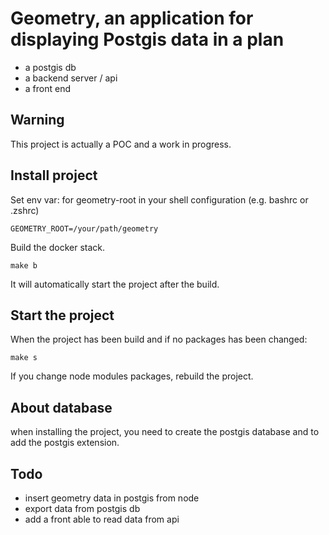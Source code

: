 # Geometry, an application for displaying Postgis data in a plan

- a postgis db
- a backend server / api
- a front end

## Warning

This project is actually a POC and a work in progress.

## Install project

Set env var: for geometry-root in your shell configuration (e.g. bashrc or .zshrc)

```
GEOMETRY_ROOT=/your/path/geometry
```

Build the docker stack.

```
make b
```
It will automatically start the project after the build.

## Start the project

When the project has been build and if no packages has been changed:

```
make s
```

If you change node modules packages, rebuild the project.

## About database

when installing the project, you need to create the postgis database and to add the postgis extension.

## Todo

- insert geometry data in postgis from node
- export data from postgis db
- add a front able to read data from api